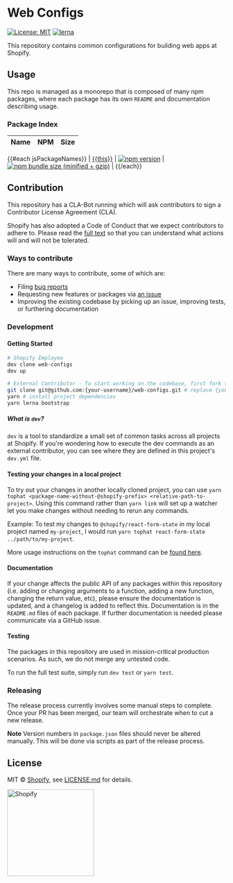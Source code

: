 [comment]: # (NOTE: This file is generated and should not be modify directly. Update `templates/ROOT_README.hbs.md` instead)

# Web Configs

[![License: MIT](https://img.shields.io/badge/License-MIT-green.svg)](LICENSE.md)
[![lerna](https://img.shields.io/badge/maintained%20with-lerna-cc00ff.svg)](https://lernajs.io/)

This repository contains common configurations for building web apps at Shopify.

## Usage

This repo is managed as a monorepo that is composed of many npm packages, where each package has its own `README` and documentation describing usage.

### Package Index

| Name | NPM | Size |
| ------- | --- | --- |
{{#each jsPackageNames}}
| [{{this}}](packages/{{this}}) | [![npm version](https://badge.fury.io/js/%40shopify%2F{{this}}.svg)](https://badge.fury.io/js/%40shopify%2F{{this}}) | [![npm bundle size (minified + gzip)](https://img.shields.io/bundlephobia/minzip/@shopify/{{this}}.svg)](https://img.shields.io/bundlephobia/minzip/@shopify/{{this}}.svg) |
{{/each}}

## Contribution

This repository has a CLA-Bot running which will ask contributors to sign a Contributor License Agreement (CLA). 

Shopify has also adopted a Code of Conduct that we expect contributors to adhere to. Please read the [full text](./CODE_OF_CONDUCT.md) so that you can understand what actions will and will not be tolerated.

### Ways to contribute

There are many ways to contribute, some of which are:

- Filing [bug reports](https://github.com/Shopify/web-configs/issues/new?template=BUG_REPORT.md)
- Requesting new features or packages via [an issue](https://github.com/Shopify/web-configs/issues/new/choose)
- Improving the existing codebase by picking up an issue, improving tests, or furthering documentation

### Development

#### Getting Started

```bash
# Shopify Employee
dev clone web-configs
dev up

# External Contributor - To start working on the codebase, first fork the repo, then clone it
git clone git@github.com:{your-username}/web-configs.git # replace {your-username} with your GitHub handle
yarn # install project dependencies
yarn lerna bootstrap
```

##### What is `dev`?

`dev` is a tool to standardize a small set of common tasks across all projects at Shopify. If you're wondering how to execute the dev <cmd> commands as an external contributor, you can see where they are defined in this project's `dev.yml` file.

#### Testing your changes in a local project

To try out your changes in another locally cloned project, you can use `yarn tophat <package-name-without-@shopify-prefix> <relative-path-to-project>`. Using this command rather than `yarn link` will set up a watcher let you make changes without needing to rerun any commands.

Example: To test my changes to `@shopify/react-form-state` in my local project named `my-project`, I would run `yarn tophat react-form-state ../path/to/my-project`.

More usage instructions on the `tophat` command can be [found here](https://github.com/Shopify/tophat-web).

#### Documentation

If your change affects the public API of any packages within this repository (i.e. adding or changing arguments to a function, adding a new function, changing the return value, etc), please ensure the documentation is updated,  and a changelog is added to reflect this. Documentation is in the `README.md` files of each package. If further documentation is needed please communicate via a GitHub issue.

#### Testing

The packages in this repository are used in mission-critical production scenarios. As such, we do not merge any untested code. 

To run the full test suite, simply run `dev test` or `yarn test`.

### Releasing

The release process currently involves some manual steps to complete. Once your PR has been merged, our team will orchestrate when to cut a new release.

**Note** Version numbers in `package.json` files should never be altered manually. This will be done via scripts as part of the release process.

## License

MIT &copy; [Shopify](https://shopify.com/), see [LICENSE.md](LICENSE.md) for details.

<a href="http://www.shopify.com/"><img src="https://cdn.shopify.com/assets2/brand-assets/shopify-logo-main-8ee1e0052baf87fd9698ceff7cbc01cc36a89170212ad227db3ff2706e89fd04.svg" alt="Shopify" width="200" /></a>
